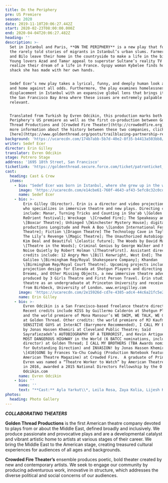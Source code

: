```yaml
---
title: On the Periphery
pre: US Premiere
season: 2020
date: 2019-11-10T20:06:27.442Z
start: 2020-02-23T08:00:00.000Z
end: 2020-04-04T20:06:27.482Z
heading: ''
description: >-
  Set in Istanbul and Paris, **ON THE PERIPHERY** is a new play that focuses on
  the rarely told stories of migrants in Istanbul’s urban slums. Farmers Dilcha
  and Bilo leave their home in the countryside to make a life in the big city.
  Young lovers Azad and Tamar appeal to superstar Sultane’s reality TV show to
  realize their dream of a life in France. Gyspy woman Kybelee finds home in a
  shack she has made with her own hands.


  Sedef Ecer’s new play takes a lyrical, funny, and deeply human look at hope
  and home against all odds. Furthermore, the play examines homelessness and
  displacement in Istanbul with an expansive global lens that brings it home to
  the San Francisco Bay Area where these issues are extremely palpable and
  relevant. 


  Translated from Turkish by Evren Odcikin, this production marks both On the
  Periphery's US premiere as well as the first co-production between Golden
  Thread Productions and [Crowded Fire Theater](http://crowdedfire.org). For
  more information about the history between these two companies, click
  [here](https://www.goldenthread.org/posts/trailblazing-partnership-results-in-multiple-wins-for-two-exemplary-bay-area-theatre-companies/).
background: 'https://ucarecdn.com/174b7abb-5b7d-40e2-8f35-b4413a503bb8/'
writer: Sedef Ecer
director: Erin Gilley
translator: Evren Odcikin
stage: Potrero Stage
address: '1695 18th Street, San Francisco'
ticketlink: 'https://goldenthread.secure.force.com/ticket/patronticket__publicticketapp#/ '
cast:
  heading: Cast & Crew
  items:
    - bio: "Sedef Ecer was born in Istanbul, where she grew up in the world of movie-making, theatre and television. She has written numerous articles or opinion pieces for national newspapers or magazines, novels, screenplays, explored new genres with transmedia stories and translated Charlotte Delbo, and Saint-Exupery's works into Turkish. But her major work is in the field of theater, in French. Now living in Paris and writing in French, her plays are published by Les Éditions de l'Amandier, Les Éditions l'Espace d'un Instant, Lansman and l'Avant-Scène in France, and translated into Polish, Turkish, Armenian, German, Greek, and English. Ms. Ecer's plays have been seen across Europe at venues including Metz Opera House, National Theatre Le Liberté, Théâtre du Peuple, Aalen Stadt Theater, and Théâtre National de Strasbourg. \r\n\nShe is one of the three women writers who founded the Parlement des Écrivaines \rFrancophones, and is entered in the 2014 Dictionnaire Universel des Créatrices (The Universal Dictionary of Women Creators Worldwide, supported by Unesco). She is represented by Zelig in France, Merlin Verlag in Germany, and Habitus in Turkey. https://www.sedefecer.com"
      image: 'https://ucarecdn.com/e14cbe61-760f-4643-af43-5efc8c32c0cd/'
      name: Sedef Ecer
    - bio: >-
        Erin Gilley (Director). Erin is a director and video projection designer
        who specializes in immersive theatre and new plays. Directing credits
        include: Manar, Turning Tricks and Counting in Sha'ab \[Golden Thread's
        ReOrient festival]; Wreckage  \[Crowded Fire]; The Speakeasy and Equus
        \[Boxcar Theatre]; Unhinged \[Winchester Mystery House]; digital theatre
        productions Longitude and Peek A Boo \[London International Festival
        Theatre]; Fiction \[Dragon Theatre] The Technology Cave in Taylor Mac’s
        The Lily’s Revenge \[Magic Theatre]; The Unauthorized Autobiography of
        Kim Deal and Beautiful \[elastic future]; The Woods by David Mamet
        \[Theatre in the Woods]; Criminal Genius by George Walker and Making
        Noise Quietly by Robert Holman \[TheatreFirst]. Assistant directing
        credits include: 12 Angry Men \[Bill Kenwright, West End]; The Life of
        Galileo \[Birmingham Rep/Royal Shakespeare Company]; Khandan
        \[Birmingham Rep/Royal Court Theatre]. Upcoming projects include
        projection design for Elevada at Shotgun Players and directing Secrets,
        Dreams, and Other Missing Objects, a new immersive theatre adventure
        produced by 3 Girls Theatre and First Person Travel. Erin studied
        theatre as an undergraduate at Princeton University and received her MFA
        from Birkbeck, University of London. www.eringilley.com
      image: 'https://ucarecdn.com/2e15926d-cd7e-4385-adc4-44c6a21fc5e2/'
      name: Erin Gilley
    - bio: >-
        Evren Odcikin is a San Francisco-based freelance theatre director.
        Recent credits include KISS by Guillermo Calderón at Shotgun Players,
        and the world premiere of Mona Mansour’s WE SWIM, WE TALK, WE GO TO WAR
        at Golden Thread. Other credits: the world premiere of MJ Kaufman’s
        SENSITIVE GUYS at InterACT (Barrymore Recommended), I CALL MY BROTHERS
        by Jonas Hassen Khemiri at Cleveland Public Theatre; Saïd
        Sayrafiezadeh’s AUTOBIOGRAPHY OF A TERRORIST, and Kevin Artigue’s THE
        MOST DANGEROUS HIGHWAY in the World (6 BATCC nominations, including best
        director) at Golden Thread; I CALL MY BROTHERS (TBA Awards nomination
        for Outstanding Direction) and INVASION! by Jonas Hassen Khemiri and
        \[410]GONE by Frances Ya-Chu Cowhig (Production Notebook feature in
        American Theatre Magazine) at Crowded Fire.  A graduate of Princeton,
        Evren was named a “Theatre Worker to Watch” by American Theatre Magazine
        in 2016, awarded a 2015 National Directors Fellowship by the O’Neill.
        Odcikin.com
      name: Evren Odcikin
    - bio: ''
      name: ''
      text: "**Cast:** Ayla Yarkut\\*, Leila Rosa, Zaya Kolia, Lijesh Krishnan, Sofia Ahmad\\*^, Olivia Rosaldo-Pratt\r\n\n**Creative Team:** Kate Boyd^ (Scenic Design), Cassie Barnes^ (Lighting Design), James Ard^ (Sound Design), Maggie Whittacker (Costume Design), Kenan Arun^ (Makeup Design), Nima Dehghani (Projection Design), Grisel GG Torres (Prop Design), Stephanie Alyson (Production Manager), Beckett Finn (Technical Director), Rachel Mogan\r (Assistant Stage Manager), Sophie Burke\r (Assistant Stage Manager)\n\n_\\*Member, Actors Equity; ^Golden Thread Resident Artist_"
photos:
  heading: Photo Gallery
---
```

**_COLLABORATING THEATERS_**

**Golden Thread Productions** is the first American theatre company devoted to plays from or about the Middle East, defined broadly and inclusively. We produce passionate and provocative plays and are a developmental catalyst and vibrant artistic home to artists at various stages of their career. We bring the Middle East to the American stage, creating treasured cultural experiences for audiences of all ages and backgrounds.  

**Crowded Fire Theater’s** ensemble produces poetic, bold theater created by new and contemporary artists. We seek to engage our community by producing adventurous work, innovative in structure, which addresses the diverse political and social concerns of our audiences.

